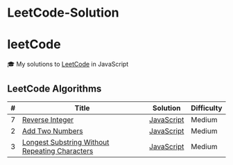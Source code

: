 # LeetCode-Solution

# leetCode

🎓 My solutions to [LeetCode](https://leetcode.com/problemset/all/) in JavaScript

## LeetCode Algorithms

| #   | Title                                                                                                                           | Solution                                                            | Difficulty |
| --- | ------------------------------------------------------------------------------------------------------------------------------- | ------------------------------------------------------------------- | ---------- |
| 7   | [Reverse Integer](https://leetcode.com/problems/reverse-integer/)                                                               | [JavaScript](./7-Reverse_Integer.js)                                | Medium     |
| 2   | [Add Two Numbers](https://leetcode.com/problems/add-two-numbers/)                                                               | [JavaScript](./2-Add-Two-Numbers.js)                                | Medium     |
| 3   | [Longest Substring Without Repeating Characters](https://leetcode.com/problems/longest-substring-without-repeating-characters/) | [JavaScript](./3-longest-substring-without-repeating-characters.js) | Medium     |
